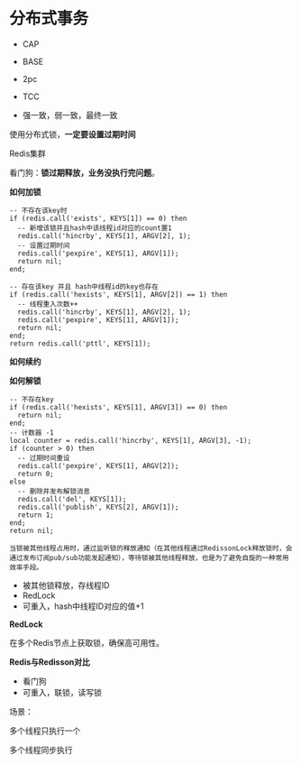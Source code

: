 # 分布式事务



* CAP
* BASE

* 2pc
* TCC
* 强一致，弱一致，最终一致





















使用分布式锁，**一定要设置过期时间**



Redis集群

看门狗：**锁过期释放，业务没执行完问题**。





**如何加锁**

```
-- 不存在该key时
if (redis.call('exists', KEYS[1]) == 0) then 
  -- 新增该锁并且hash中该线程id对应的count置1
  redis.call('hincrby', KEYS[1], ARGV[2], 1); 
  -- 设置过期时间
  redis.call('pexpire', KEYS[1], ARGV[1]); 
  return nil; 
end; 

-- 存在该key 并且 hash中线程id的key也存在
if (redis.call('hexists', KEYS[1], ARGV[2]) == 1) then 
  -- 线程重入次数++
  redis.call('hincrby', KEYS[1], ARGV[2], 1); 
  redis.call('pexpire', KEYS[1], ARGV[1]); 
  return nil; 
end; 
return redis.call('pttl', KEYS[1]);

```



**如何续约**





**如何解锁**

```
-- 不存在key
if (redis.call('hexists', KEYS[1], ARGV[3]) == 0) then 
  return nil;
end;
-- 计数器 -1
local counter = redis.call('hincrby', KEYS[1], ARGV[3], -1); 
if (counter > 0) then 
  -- 过期时间重设
  redis.call('pexpire', KEYS[1], ARGV[2]); 
  return 0; 
else
  -- 删除并发布解锁消息
  redis.call('del', KEYS[1]); 
  redis.call('publish', KEYS[2], ARGV[1]); 
  return 1;
end; 
return nil;

```



```
当锁被其他线程占用时，通过监听锁的释放通知（在其他线程通过RedissonLock释放锁时，会通过发布订阅pub/sub功能发起通知），等待锁被其他线程释放，也是为了避免自旋的一种常用效率手段。
```

* 被其他锁释放，存线程ID
* RedLock
* 可重入，hash中线程ID对应的值+1

















**RedLock**

在多个Redis节点上获取锁，确保高可用性。

**Redis与Redisson对比**

* 看门狗
* 可重入，联锁，读写锁



































场景：

多个线程只执行一个

多个线程同步执行













































